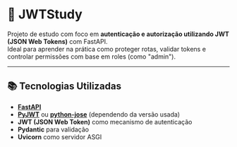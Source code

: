 # 🔐 JWTStudy

Projeto de estudo com foco em **autenticação e autorização utilizando JWT (JSON Web Tokens)** com FastAPI.  
Ideal para aprender na prática como proteger rotas, validar tokens e controlar permissões com base em roles (como "admin").

---

## 📚 Tecnologias Utilizadas

- **[FastAPI](https://fastapi.tiangolo.com/)**
- **[PyJWT](https://pyjwt.readthedocs.io/)** ou **[python-jose](https://python-jose.readthedocs.io/)** (dependendo da versão usada)
- **JWT (JSON Web Token)** como mecanismo de autenticação
- **Pydantic** para validação
- **Uvicorn** como servidor ASGI
